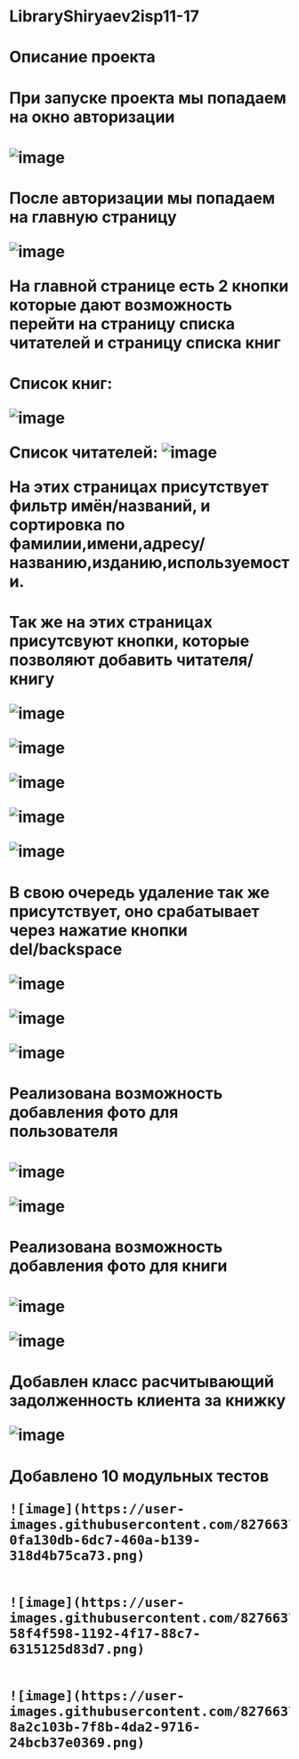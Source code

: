 # LibraryShiryaev2isp11-17
# Описание проекта 
<h1 align "center"> При запуске проекта мы попадаем на окно авторизации<h1>

![image](https://user-images.githubusercontent.com/82766372/154956527-4cd576d4-2432-4a39-b82e-4d8199ae27df.png)

<h1 align "center"> После авторизации мы попадаем на главную страницу

![image](https://user-images.githubusercontent.com/82766372/154958414-396a0f5f-0df2-414d-b5be-cac62d8537f5.png)

 На главной странице есть 2 кнопки которые дают возможность перейти на страницу списка читателей и страницу списка книг<h1>

<h1 align "center">Список книг:

![image](https://user-images.githubusercontent.com/82766372/154962233-6c6b7add-f13c-467b-bc54-8753a130ec1b.png)

Список читателей: ![image](https://user-images.githubusercontent.com/82766372/154962314-fc2a0104-6135-4188-b1f9-9f30e4af26b2.png)

На этих страницах присутствует фильтр имён/названий, и сортировка по фамилии,имени,адресу/названию,изданию,используемости.<h1>
<h1 align "center"> Так же на этих страницах присутсвуют кнопки, которые позволяют добавить читателя/книгу

![image](https://user-images.githubusercontent.com/82766372/154962688-b0a8ba4d-a880-4aa0-8a97-99ecb6dfdb09.png)

![image](https://user-images.githubusercontent.com/82766372/154962876-6c0947f2-6c2d-4e35-a38e-3e7172a5f431.png)

![image](https://user-images.githubusercontent.com/82766372/154963633-6df44847-d8d4-4591-a4c4-96e58bed3bc6.png)

![image](https://user-images.githubusercontent.com/82766372/154963845-774f9af4-1564-46a2-b930-f23e06358f7a.png)

![image](https://user-images.githubusercontent.com/82766372/154963661-1519d8f6-102c-46c2-ac8d-0317e56efc45.png)<h1>

<h1 align "center"> В свою очередь удаление так же присутствует, оно срабатывает через нажатие кнопки del/backspace

![image](https://user-images.githubusercontent.com/82766372/154964057-f7f1f77d-8773-4ebe-8cd8-9d7d71fc5c68.png)

![image](https://user-images.githubusercontent.com/82766372/154964288-6862102d-88dc-4b89-8cf6-2ae32932e35e.png)

![image](https://user-images.githubusercontent.com/82766372/154964077-c5bff8d0-28dc-49dc-ac65-5a273a52883e.png)<h1>

 <h1 align "center"> Реализована возможность добавления фото для пользователя<h1>
 
![image](https://user-images.githubusercontent.com/82766372/157621593-d96cd1bb-ca91-440b-9861-36937212fde2.png)
  
![image](https://user-images.githubusercontent.com/82766372/157627187-97fcfd11-a8d6-483d-9897-8ffeb4bf28c4.png)
  
  <h1 align "center"> Реализована возможность добавления фото для книги<h1>
   
  ![image](https://user-images.githubusercontent.com/82766372/160074875-7ec98e3d-9a53-4951-bb99-1388c2d58fe4.png)
   
   ![image](https://user-images.githubusercontent.com/82766372/160074963-3dd9ecf6-e83e-4795-8708-22c3140f4cf3.png)

  <h1 align "center"> Добавлен класс расчитывающий задолженность клиента за книжку
   
   ![image](https://user-images.githubusercontent.com/82766372/158781792-13be6752-9a49-4412-b86b-eccb9a70d3a4.png)
   
   <h1 align "center"> Добавлено 10 модульных тестов
    
    ![image](https://user-images.githubusercontent.com/82766372/161011682-0fa130db-6dc7-460a-b139-318d4b75ca73.png)
    
    
    ![image](https://user-images.githubusercontent.com/82766372/161011771-58f4f598-1192-4f17-88c7-6315125d83d7.png)
    
    
    ![image](https://user-images.githubusercontent.com/82766372/161011831-8a2c103b-7f8b-4da2-9716-24bcb37e0369.png)





